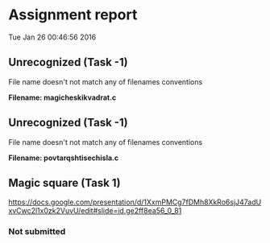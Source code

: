 # Assignment report
Tue Jan 26 00:46:56 2016
## Unrecognized (Task -1)
File name doesn't not match any of filenames conventions

**Filename: magicheskikvadrat.c**
## Unrecognized (Task -1)
File name doesn't not match any of filenames conventions

**Filename: povtarqshtisechisla.c**
## Magic square (Task 1)
https://docs.google.com/presentation/d/1XxmPMCg7fDMh8XkRo6sjJ47adUxvCwc2l1x0zk2VuvU/edit#slide=id.ge2ff8ea56_0_81

### Not submitted
